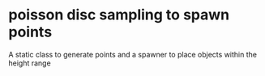 # poisson disc sampling to spawn points
 A static class to generate points and a spawner to place objects within the height range
